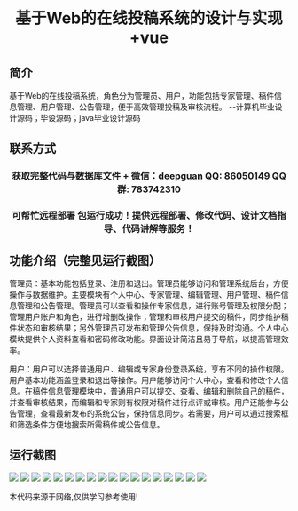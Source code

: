 <p><h1 align="center">基于Web的在线投稿系统的设计与实现+vue</h1></p>

## 简介
基于Web的在线投稿系统，角色分为管理员、用户，功能包括专家管理、稿件信息管理、用户管理、公告管理，便于高效管理投稿及审核流程。    --计算机毕业设计源码；毕设源码；java毕业设计源码


## 联系方式
<p><h3 align="center">获取完整代码与数据库文件 + 微信：deepguan QQ: 86050149 QQ群: 783742310</h3></p>
<p><h3 align="center">可帮忙远程部署 包运行成功！提供远程部署、修改代码、设计文档指导、代码讲解等服务！</h3></p>

## 功能介绍（完整见运行截图）
管理员：基本功能包括登录、注册和退出。管理员能够访问和管理系统后台，方便操作与数据维护。主要模块有个人中心、专家管理、编辑管理、用户管理、稿件信息管理和公告管理。管理员可以查看和操作专家信息，进行账号管理及权限分配；管理用户账户和角色，进行增删改操作；管理和审核用户提交的稿件，同步维护稿件状态和审核结果；另外管理员可发布和管理公告信息，保持及时沟通。个人中心模块提供个人资料查看和密码修改功能。界面设计简洁且易于导航，以提高管理效率。

用户：用户可以选择普通用户、编辑或专家身份登录系统，享有不同的操作权限。用户基本功能涵盖登录和退出等操作。用户能够访问个人中心，查看和修改个人信息。在稿件信息管理模块中，普通用户可以提交、查看、编辑和删除自己的稿件，并查看审核结果，而编辑和专家则有权限对稿件进行点评或审核。用户还能参与公告管理，查看最新发布的系统公告，保持信息同步。若需要，用户可以通过搜索框和筛选条件方便地搜索所需稿件或公告信息。


## 运行截图
![](https://bs-1329754181.cos.ap-shanghai.myqcloud.com/ssm/OnlineSubmissionSystem/img/001.jpg)
![](https://bs-1329754181.cos.ap-shanghai.myqcloud.com/ssm/OnlineSubmissionSystem/img/002.jpg)
![](https://bs-1329754181.cos.ap-shanghai.myqcloud.com/ssm/OnlineSubmissionSystem/img/003.jpg)
![](https://bs-1329754181.cos.ap-shanghai.myqcloud.com/ssm/OnlineSubmissionSystem/img/004.jpg)
![](https://bs-1329754181.cos.ap-shanghai.myqcloud.com/ssm/OnlineSubmissionSystem/img/005.jpg)
![](https://bs-1329754181.cos.ap-shanghai.myqcloud.com/ssm/OnlineSubmissionSystem/img/006.jpg)
![](https://bs-1329754181.cos.ap-shanghai.myqcloud.com/ssm/OnlineSubmissionSystem/img/007.jpg)
![](https://bs-1329754181.cos.ap-shanghai.myqcloud.com/ssm/OnlineSubmissionSystem/img/008.jpg)
![](https://bs-1329754181.cos.ap-shanghai.myqcloud.com/ssm/OnlineSubmissionSystem/img/009.jpg)
![](https://bs-1329754181.cos.ap-shanghai.myqcloud.com/ssm/OnlineSubmissionSystem/img/010.jpg)
![](https://bs-1329754181.cos.ap-shanghai.myqcloud.com/ssm/OnlineSubmissionSystem/img/011.jpg)
![](https://bs-1329754181.cos.ap-shanghai.myqcloud.com/ssm/OnlineSubmissionSystem/img/012.jpg)
![](https://bs-1329754181.cos.ap-shanghai.myqcloud.com/ssm/OnlineSubmissionSystem/img/013.jpg)
![](https://bs-1329754181.cos.ap-shanghai.myqcloud.com/ssm/OnlineSubmissionSystem/img/014.jpg)
![](https://bs-1329754181.cos.ap-shanghai.myqcloud.com/ssm/OnlineSubmissionSystem/img/015.jpg)
![](https://bs-1329754181.cos.ap-shanghai.myqcloud.com/ssm/OnlineSubmissionSystem/img/016.jpg)
![](https://bs-1329754181.cos.ap-shanghai.myqcloud.com/ssm/OnlineSubmissionSystem/img/017.jpg)
![](https://bs-1329754181.cos.ap-shanghai.myqcloud.com/ssm/OnlineSubmissionSystem/img/018.jpg)

<p>本代码来源于网络,仅供学习参考使用!</p>
